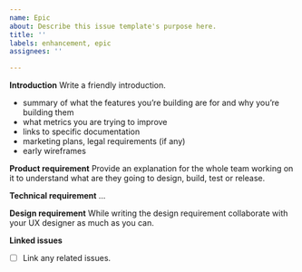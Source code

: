 ```yaml
---
name: Epic
about: Describe this issue template's purpose here.
title: ''
labels: enhancement, epic
assignees: ''

---
```


**Introduction**
Write a friendly introduction.

- summary of what the features you’re building are for and why you’re building them
- what metrics you are trying to improve
- links to specific documentation
- marketing plans, legal requirements (if any)
- early wireframes

**Product requirement**
Provide an explanation for the whole team working on it to understand what are they going to design, build, test or release.

**Technical requirement**
...

**Design requirement**
While writing the design requirement collaborate with your UX designer as much as you can. 

**Linked issues**
- [ ] Link any related issues.

